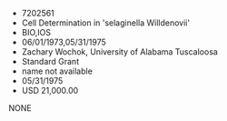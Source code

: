 * 7202561
* Cell Determination in 'selaginella Willdenovii'
* BIO,IOS
* 06/01/1973,05/31/1975
* Zachary Wochok, University of Alabama Tuscaloosa
* Standard Grant
*   name not available
* 05/31/1975
* USD 21,000.00

NONE